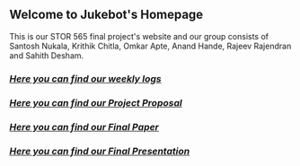 ## Welcome to Jukebot's Homepage

This is our STOR 565 final project's website and our group consists of Santosh Nukala, Krithik Chitla, Omkar Apte, Anand Hande, Rajeev Rajendran and Sahith Desham.

### *[Here you can find our weekly logs](https://santoshnukala.github.io/jukebot/weeklylogs/)* 

### *[Here you can find our Project Proposal](https://santoshnukala.github.io/jukebot/proposal/)* 

### *[Here you can find our Final Paper](https://santoshnukala.github.io/jukebot/Jukebot_Final_Paper_V2.pdf)* 

### *[Here you can find our Final Presentation](https://youtu.be/C_iYYHx3YAo)* 
